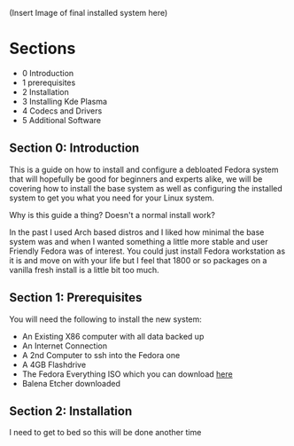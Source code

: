 (Insert Image of final installed system here)

# Sections
- 0 Introduction
- 1 prerequisites
- 2 Installation
- 3 Installing Kde Plasma
- 4 Codecs and Drivers
- 5 Additional Software

## Section 0: Introduction

This is a guide on how to install and configure a debloated Fedora system that will hopefully be good for beginners and experts alike, we will be covering how to install the base system as well as configuring the installed system to get you what you need for your Linux system.

Why is this guide a thing? Doesn't a normal install work?

In the past I used Arch based distros and I liked how minimal the base system was and when I wanted something a little more stable and user Friendly Fedora was of interest. You could just install Fedora workstation as it is and move on with your life but I feel that 1800 or so packages on a vanilla fresh install is a little bit too much.

## Section 1: Prerequisites

You will need the following to install the new system:
- An Existing X86 computer with all data backed up
- An Internet Connection
- A 2nd Computer to ssh into the Fedora one
- A 4GB Flashdrive
- The Fedora Everything ISO which you can download [here]([https://pages.github.com/](https://alt.fedoraproject.org/)https://alt.fedoraproject.org/)
- Balena Etcher downloaded

## Section 2: Installation

I need to get to bed so this will be done another time
